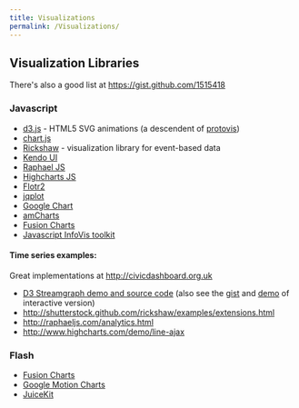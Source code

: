 ```yaml
---
title: Visualizations
permalink: /Visualizations/
---
```


Visualization Libraries
-----------------------

There's also a good list at <https://gist.github.com/1515418>

### Javascript

-   [d3.js](http://mbostock.github.com/d3/) - HTML5 SVG animations (a descendent of [protovis](http://mbostock.github.com/protovis/))
-   [chart.js](http://www.chartjs.org/)
-   [Rickshaw](http://shutterstock.github.com/rickshaw/) - visualization library for event-based data
-   [Kendo UI](http://demos.kendoui.com/dataviz/overview/index.html)
-   [Raphael JS](http://raphaeljs.com/)
-   [Highcharts JS](http://www.highcharts.com/)
-   [Flotr2](http://humblesoftware.com/flotr2/)
-   [jqplot](http://www.jqplot.com/)
-   [Google Chart](https://google-developers.appspot.com/chart/interactive/docs/gallery)
-   [amCharts](http://www.amcharts.com/)
-   [Fusion Charts](http://www.fusioncharts.com/)
-   [Javascript InfoVis toolkit](http://thejit.org/demos/)

#### Time series examples:

Great implementations at <http://civicdashboard.org.uk>

-   [D3 Streamgraph demo and source code](http://mbostock.github.com/d3/ex/stream.html) (also see the [gist](https://gist.github.com/1965462) and [demo](http://dropbox.ashlock.us/open311/dataviz/) of interactive version)
-   <http://shutterstock.github.com/rickshaw/examples/extensions.html>
-   <http://raphaeljs.com/analytics.html>
-   <http://www.highcharts.com/demo/line-ajax>

### Flash

-   [Fusion Charts](http://www.fusioncharts.com/)
-   [Google Motion Charts](http://code.google.com/apis/chart/interactive/docs/gallery/motionchart.html)
-   [JuiceKit](http://www.juicekit.org/)
